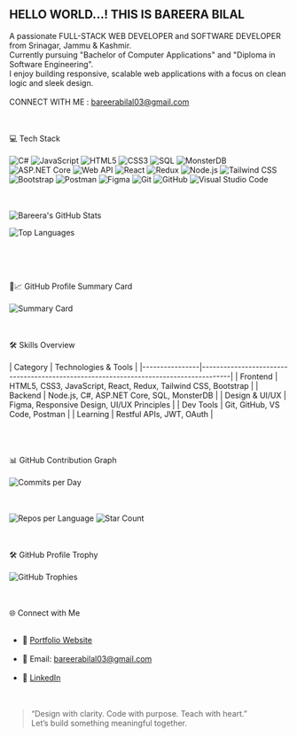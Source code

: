 ## HELLO WORLD...! THIS IS BAREERA BILAL


A passionate FULL-STACK WEB DEVELOPER and SOFTWARE DEVELOPER from Srinagar, Jammu & Kashmir.  <br>
Currently pursuing "Bachelor of Computer Applications" and "Diploma in Software Engineering". <br>
I enjoy building responsive, scalable web applications with a focus on clean logic and sleek design. <br>  <br>
CONNECT WITH ME : bareerabilal03@gmail.com <br> <br> <br>





💻 Tech Stack <br> <br>
![C#](https://img.shields.io/badge/C%23-239120?style=for-the-badge&logo=c-sharp&logoColor=white) 
![JavaScript](https://img.shields.io/badge/JavaScript-F7DF1E?style=for-the-badge&logo=javascript&logoColor=black) 
![HTML5](https://img.shields.io/badge/HTML5-E34F26?style=for-the-badge&logo=html5&logoColor=white) 
![CSS3](https://img.shields.io/badge/CSS3-1572B6?style=for-the-badge&logo=css3&logoColor=white) 
![SQL](https://img.shields.io/badge/SQL-4479A1?style=for-the-badge&logo=sql&logoColor=white) 
![MonsterDB](https://img.shields.io/badge/MonsterDB-FF0000?style=for-the-badge&logo=database&logoColor=white) 
![ASP.NET Core](https://img.shields.io/badge/ASP.NET_Core-512BD4?style=for-the-badge&logo=.net&logoColor=white) 
![Web API](https://img.shields.io/badge/Web_API-005571?style=for-the-badge&logo=dotnet&logoColor=white)
![React](https://img.shields.io/badge/React-61DAFB?style=for-the-badge&logo=react&logoColor=black)
![Redux](https://img.shields.io/badge/Redux-764ABC?style=for-the-badge&logo=redux&logoColor=white) 
![Node.js](https://img.shields.io/badge/Node.js-339933?style=for-the-badge&logo=node.js&logoColor=white) 
![Tailwind CSS](https://img.shields.io/badge/Tailwind_CSS-38B2AC?style=for-the-badge&logo=tailwind-css&logoColor=white) 
![Bootstrap](https://img.shields.io/badge/Bootstrap-7952B3?style=for-the-badge&logo=bootstrap&logoColor=white) 
![Postman](https://img.shields.io/badge/Postman-FF6C37?style=for-the-badge&logo=postman&logoColor=white) 
![Figma](https://img.shields.io/badge/Figma-F24E1E?style=for-the-badge&logo=figma&logoColor=white) 
![Git](https://img.shields.io/badge/Git-F05032?style=for-the-badge&logo=git&logoColor=white) 
![GitHub](https://img.shields.io/badge/GitHub-181717?style=for-the-badge&logo=github&logoColor=white) 
![Visual Studio Code](https://img.shields.io/badge/VS_Code-007ACC?style=for-the-badge&logo=visual-studio-code&logoColor=white) 
<br><br><br>





![Bareera's GitHub Stats](https://github-readme-stats.vercel.app/api?username=Bareera-Bilal&show_icons=true&theme=dark&hide_border=true&count_private=true)

![Top Languages](https://github-readme-stats.vercel.app/api/top-langs/?username=Bareera-Bilal&layout=compact&theme=dark&hide_border=true)

<br><br><br>





🧩📈 GitHub Profile Summary Card <br> <br>
![Summary Card](https://github-profile-summary-cards.vercel.app/api/cards/profile-details?username=Bareera-Bilal&theme=github_dark) <br> <br> <br>

🛠️ Skills Overview <br> <br>
| Category       | Technologies & Tools                                                                 |
|----------------|--------------------------------------------------------------------------------------|
| Frontend       | HTML5, CSS3, JavaScript, React, Redux, Tailwind CSS, Bootstrap                     |
| Backend        | Node.js, C#, ASP.NET Core, SQL, MonsterDB                                    |
| Design & UI/UX | Figma, Responsive Design, UI/UX Principles                             |
| Dev Tools      | Git, GitHub, VS Code, Postman                         |
| Learning       | Restful APIs, JWT, OAuth                                 |


<br> <br> <br> 📊 GitHub Contribution Graph <br> <br>
![Commits per Day](https://github-profile-summary-cards.vercel.app/api/cards/productive-time?username=Bareera-Bilal&theme=github_dark) <br> <br> <br>


![Repos per Language](https://github-profile-summary-cards.vercel.app/api/cards/repos-per-language?username=Bareera-Bilal&theme=github_dark)
![Star Count](https://github-profile-summary-cards.vercel.app/api/cards/stats?username=Bareera-Bilal&theme=github_dark) <br> <br> <br>



🛠️ GitHub Profile Trophy <br> <br>
![GitHub Trophies](https://github-profile-trophy.vercel.app/?username=Bareera-Bilal&theme=tokyonight&row=1&column=7) <br><br> <br>




🌐 Connect with Me <br> <br>

- 💼 [Portfolio Website](https://github.com/Bareera-Bilal/Personal-Portfolio-Website)  <br> <br>
- 📧 Email: bareerabilal03@gmail.com  <br> <br>
- 💼 [LinkedIn](https://www.linkedin.com/in/bareera-bilal03) <br> <br> <br>



> “Design with clarity. Code with purpose. Teach with heart.”   
Let’s build something meaningful together.








